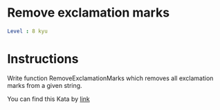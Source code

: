 # Remove exclamation marks

```yaml
Level : 8 kyu
```

# Instructions
Write function RemoveExclamationMarks which removes all exclamation marks from a given string.

You can find this Kata by [link](https://www.codewars.com/kata/57a0885cbb9944e24c00008e/train/java )